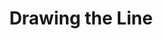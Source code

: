 ---
layout: post
title: Drawing the Line
teaser: I recently decided to not take the SIP1 a third time and instead focus my time and energy on finished my Bachelor's Degree in Health Informatics and acquire a Master of Media Informatics later on. A little bit on why I did that and an ardent speech on the importance of saying <strong>no</strong>.
categories:
  - personal
---